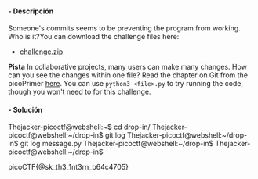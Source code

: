 #### - **Descripción** 
Someone's commits seems to be preventing the program from working. Who is it?You can download the challenge files here:

- [challenge.zip](https://artifacts.picoctf.net/c_titan/72/challenge.zip)

**Pista**
In collaborative projects, many users can make many changes. How can you see the changes within one file?
Read the chapter on Git from the picoPrimer [here](https://primer.picoctf.org/#_git_version_control).
You can use `python3 <file>.py` to try running the code, though you won't need to for this challenge.
#### - **Solución** 
Thejacker-picoctf@webshell:~$ cd drop-in/
Thejacker-picoctf@webshell:~/drop-in$ git log
Thejacker-picoctf@webshell:~/drop-in$ git log message.py
Thejacker-picoctf@webshell:~/drop-in$ 
Thejacker-picoctf@webshell:~/drop-in$ 

 picoCTF{@sk_th3_1nt3rn_b64c4705}